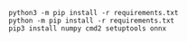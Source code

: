     python3 -m pip install -r requirements.txt
    python -m pip install -r requirements.txt
    pip3 install numpy cmd2 setuptools onnx
